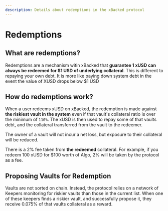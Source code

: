 ```yaml
---
description: Details about redemptions in the xBacked protocol
---
```


# Redemptions

## What are redemptions?

Redemptions are a mechanism witin xBacked that **guarantee 1 xUSD can always be redeemed for $1 USD of underlying collateral**. This is different to repaying your own debt. It is more like paying down system debt in the event the value of XUSD drops below $1 USD

## How do redemptions work?

When a user redeems xUSD on xBacked, the redemption is made against **the riskiest vault in the system** even if that vault's collateral ratio is over the minimum of `110%`. The xUSD is then used to repay some of that vaults debt, and the collateral transferred from the vault to the redeemer.

The owner of a vault will not incur a net loss, but exposure to their collateral will be reduced.

There is a 2% fee taken from **the redeemed** collateral. For example, if you redeem 100 xUSD for $100 worth of Algo, 2% will be taken by the protocol as a fee.

## Proposing Vaults for Redemption

Vaults are not sorted on chain. Instead, the protocol relies on a network of Keepers monitoring for riskier vaults than those in the current list. When one of these keepers finds a riskier vault, and successfully propose it, they receive 0.075% of that vaults collateral as a reward.
